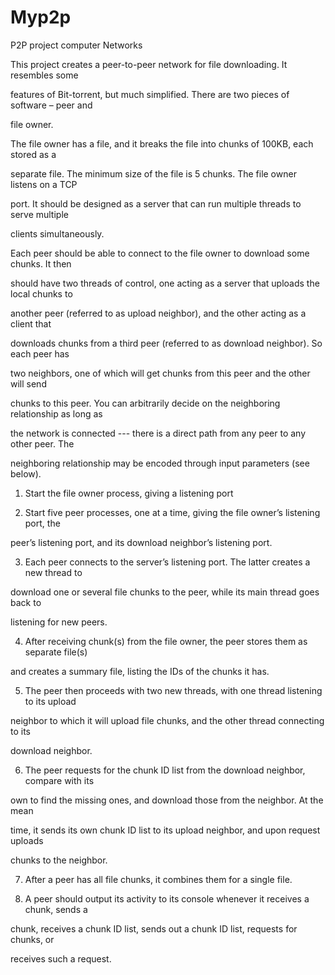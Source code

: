 # Myp2p
P2P project computer Networks

This project creates a peer-to-peer network for file downloading. It resembles some

features of Bit-torrent, but much simplified. There are two pieces of software – peer and 

file owner. 

The file owner has a file, and it breaks the file into chunks of 100KB, each stored as a 

separate file. The minimum size of the file is 5 chunks. The file owner listens on a TCP 

port. It should be designed as a server that can run multiple threads to serve multiple 

clients simultaneously. 

Each peer should be able to connect to the file owner to download some chunks. It then 

should have two threads of control, one acting as a server that uploads the local chunks to 

another peer (referred to as upload neighbor), and the other acting as a client that 

downloads chunks from a third peer (referred to as download neighbor). So each peer has 

two neighbors, one of which will get chunks from this peer and the other will send 

chunks to this peer. You can arbitrarily decide on the neighboring relationship as long as 

the network is connected --- there is a direct path from any peer to any other peer. The 

neighboring relationship may be encoded through input parameters (see below).

1. Start the file owner process, giving a listening port

2. Start five peer processes, one at a time, giving the file owner’s listening port, the 

peer’s listening port, and its download neighbor’s listening port. 

3. Each peer connects to the server’s listening port. The latter creates a new thread to 

download one or several file chunks to the peer, while its main thread goes back to 

listening for new peers. 

4. After receiving chunk(s) from the file owner, the peer stores them as separate file(s)

and creates a summary file, listing the IDs of the chunks it has.

5. The peer then proceeds with two new threads, with one thread listening to its upload

neighbor to which it will upload file chunks, and the other thread connecting to its 

download neighbor. 

6. The peer requests for the chunk ID list from the download neighbor, compare with its 

own to find the missing ones, and download those from the neighbor. At the mean 

time, it sends its own chunk ID list to its upload neighbor, and upon request uploads 

chunks to the neighbor. 

7. After a peer has all file chunks, it combines them for a single file. 

8. A peer should output its activity to its console whenever it receives a chunk, sends a 

chunk, receives a chunk ID list, sends out a chunk ID list, requests for chunks, or 

receives such a request.
